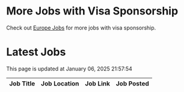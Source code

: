 # More Jobs with Visa Sponsorship

Check out [Europe Jobs](https://github.com/sureshparimi/europejobs#latest-jobs) for more jobs with visa sponsorship.

# Latest Jobs

This page is updated at January 06, 2025 21:57:54

| Job Title | Job Location | Job Link | Job Posted |
| --- | --- | --- | --- |
